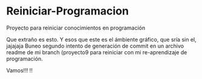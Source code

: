 # Reiniciar-Programacion

Proyecto para reiniciar conocimientos en programación


Que extraño es esto. Y esos que este es el ámbiente gráfico, que sría sin el, jajajaja
Buneo segundo intento de generación de commit en un archivo readme de mi branch (proyecto9 para reiniciar con mi re-aprendizaje de programación.

Vamos!!! !!
